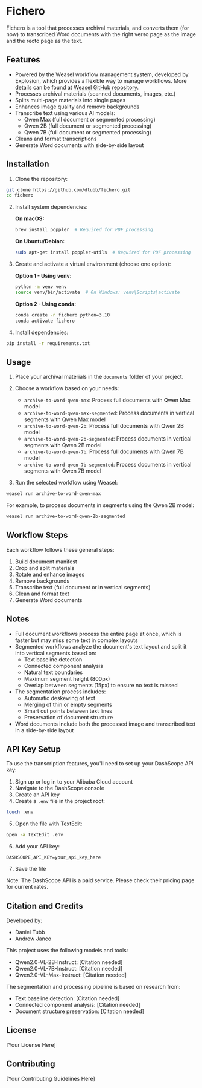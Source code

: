 # Fichero

Fichero is a tool that processes archival materials, and converts them (for now) to transcribed Word documents with the right verso page as the image and the recto page as the text. 

## Features
- Powered by the Weasel workflow management system, developed by Explosion, which provides a flexible way to manage  workflows. More details can be found at [Weasel GitHub repository](https://github.com/explosion/weasel).
- Processes archival materials (scanned documents, images, etc.)
- Splits multi-page materials into single pages
- Enhances image quality and remove backgrounds
- Transcribe text using various AI models:
  - Qwen Max (full document or segmented processing)
  - Qwen 2B (full document or segmented processing)
  - Qwen 7B (full document or segmented processing)
- Cleans and format transcriptions
- Generate Word documents with side-by-side layout

## Installation

1. Clone the repository:
```bash
git clone https://github.com/dtubb/fichero.git
cd fichero
```

2. Install system dependencies:

   **On macOS:**
   ```bash
   brew install poppler  # Required for PDF processing
   ```

   **On Ubuntu/Debian:**
   ```bash
   sudo apt-get install poppler-utils  # Required for PDF processing
   ```

3. Create and activate a virtual environment (choose one option):

   **Option 1 - Using venv:**
   ```bash
   python -m venv venv
   source venv/bin/activate  # On Windows: venv\Scripts\activate
   ```

   **Option 2 - Using conda:**
   ```bash
   conda create -n fichero python=3.10
   conda activate fichero
   ```

4. Install dependencies:
```bash
pip install -r requirements.txt
```

## Usage

1. Place your archival materials in the `documents` folder of your project.

2. Choose a workflow based on your needs:
   - `archive-to-word-qwen-max`: Process full documents with Qwen Max model
   - `archive-to-word-qwen-max-segmented`: Process documents in vertical segments with Qwen Max model
   - `archive-to-word-qwen-2b`: Process full documents with Qwen 2B model
   - `archive-to-word-qwen-2b-segmented`: Process documents in vertical segments with Qwen 2B model
   - `archive-to-word-qwen-7b`: Process full documents with Qwen 7B model
   - `archive-to-word-qwen-7b-segmented`: Process documents in vertical segments with Qwen 7B model

3. Run the selected workflow using Weasel:
```bash
weasel run archive-to-word-qwen-max
```

For example, to process documents in segments using the Qwen 2B model:
```bash
weasel run archive-to-word-qwen-2b-segmented
```

## Workflow Steps

Each workflow follows these general steps:
1. Build document manifest
2. Crop and split materials
3. Rotate and enhance images
4. Remove backgrounds
5. Transcribe text (full document or in vertical segments)
6. Clean and format text
7. Generate Word documents

## Notes

- Full document workflows process the entire page at once, which is faster but may miss some text in complex layouts
- Segmented workflows analyze the document's text layout and split it into vertical segments based on:
  - Text baseline detection
  - Connected component analysis
  - Natural text boundaries
  - Maximum segment height (800px)
  - Overlap between segments (15px) to ensure no text is missed
- The segmentation process includes:
  - Automatic deskewing of text
  - Merging of thin or empty segments
  - Smart cut points between text lines
  - Preservation of document structure
- Word documents include both the processed image and transcribed text in a side-by-side layout

## API Key Setup

To use the transcription features, you'll need to set up your DashScope API key:

1. Sign up or log in to your Alibaba Cloud account
2. Navigate to the DashScope console
3. Create an API key
4. Create a `.env` file in the project root:
```bash
touch .env
```
5. Open the file with TextEdit:
```bash
open -a TextEdit .env
```
6. Add your API key:
```
DASHSCOPE_API_KEY=your_api_key_here
```
7. Save the file

Note: The DashScope API is a paid service. Please check their pricing page for current rates.

## Citation and Credits

Developed by:
- Daniel Tubb
- Andrew Janco

This project uses the following models and tools:

- Qwen2.0-VL-2B-Instruct: [Citation needed]
- Qwen2.0-VL-7B-Instruct: [Citation needed]
- Qwen2.0-VL-Max-Instruct: [Citation needed]

The segmentation and processing pipeline is based on research from:
- Text baseline detection: [Citation needed]
- Connected component analysis: [Citation needed]
- Document structure preservation: [Citation needed]

## License

[Your License Here]

## Contributing

[Your Contributing Guidelines Here]